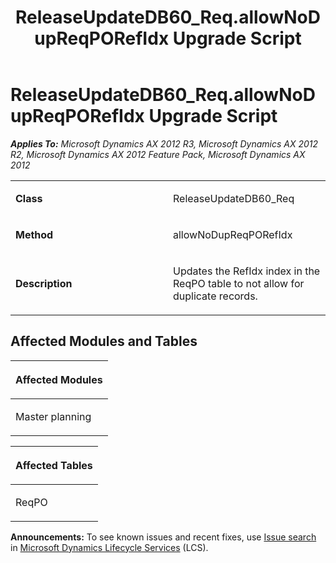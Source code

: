 ﻿---
title: ReleaseUpdateDB60_Req.allowNoDupReqPORefIdx Upgrade Script
TOCTitle: ReleaseUpdateDB60_Req.allowNoDupReqPORefIdx Upgrade Script
ms:assetid: f5634119-194b-c392-3b66-39bc8ba69dd3
ms:mtpsurl: https://msdn.microsoft.com/en-us/library/JJ737542(v=AX.60)
ms:contentKeyID: 49712236
ms.date: 05/18/2015
mtps_version: v=AX.60
---

# ReleaseUpdateDB60\_Req.allowNoDupReqPORefIdx Upgrade Script 


_**Applies To:** Microsoft Dynamics AX 2012 R3, Microsoft Dynamics AX 2012 R2, Microsoft Dynamics AX 2012 Feature Pack, Microsoft Dynamics AX 2012_

<table>
<colgroup>
<col style="width: 50%" />
<col style="width: 50%" />
</colgroup>
<tbody>
<tr class="odd">
<td><p><strong>Class</strong></p></td>
<td><p>ReleaseUpdateDB60_Req</p></td>
</tr>
<tr class="even">
<td><p><strong>Method</strong></p></td>
<td><p>allowNoDupReqPORefIdx</p></td>
</tr>
<tr class="odd">
<td><p><strong>Description</strong></p></td>
<td><p>Updates the RefIdx index in the ReqPO table to not allow for duplicate records.</p></td>
</tr>
</tbody>
</table>


## Affected Modules and Tables

<table>
<colgroup>
<col style="width: 100%" />
</colgroup>
<thead>
<tr class="header">
<th><p>Affected Modules</p></th>
</tr>
</thead>
<tbody>
<tr class="odd">
<td><p>Master planning</p></td>
</tr>
</tbody>
</table>


<table>
<colgroup>
<col style="width: 100%" />
</colgroup>
<thead>
<tr class="header">
<th><p>Affected Tables</p></th>
</tr>
</thead>
<tbody>
<tr class="odd">
<td><p>ReqPO</p></td>
</tr>
</tbody>
</table>

  
**Announcements:** To see known issues and recent fixes, use [Issue search](http://go.microsoft.com/fwlink/?linkid=389258) in [Microsoft Dynamics Lifecycle Services](http://go.microsoft.com/fwlink/?linkid=306505) (LCS).


